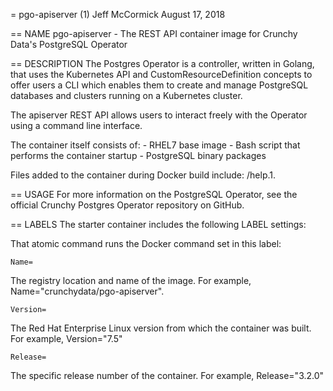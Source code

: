 = pgo-apiserver (1)
Jeff McCormick
August 17, 2018

== NAME
pgo-apiserver - The REST API container image for Crunchy Data's PostgreSQL Operator

== DESCRIPTION
The Postgres Operator is a controller, written in Golang, that uses the Kubernetes API and CustomResourceDefinition concepts to offer users a CLI which enables them to create and manage PostgreSQL databases and clusters running on a Kubernetes cluster.

The apiserver REST API allows users to interact freely with the Operator using a command line interface.

The container itself consists of:
    - RHEL7 base image
    - Bash script that performs the container startup
    - PostgreSQL binary packages

Files added to the container during Docker build include: /help.1.

== USAGE
For more information on the PostgreSQL Operator, see the official Crunchy Postgres Operator repository on GitHub.

== LABELS
The starter container includes the following LABEL settings:

That atomic command runs the Docker command set in this label:

`Name=`

The registry location and name of the image. For example, Name="crunchydata/pgo-apiserver".

`Version=`

The Red Hat Enterprise Linux version from which the container was built. For example, Version="7.5"

`Release=`

The specific release number of the container. For example, Release="3.2.0"
